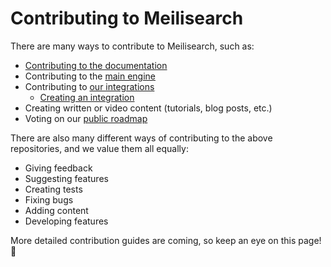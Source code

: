 # Contributing to Meilisearch

There are many ways to contribute to Meilisearch, such as:

- [Contributing to the documentation](/learn/contributing/contributing_to_docs.md)
- Contributing to the [main engine](https://github.com/meilisearch/meilisearch/blob/master/CONTRIBUTING.md)
- Contributing to [our integrations](https://github.com/meilisearch/integration-guides)
  - [Creating an integration](https://github.com/meilisearch/integration-guides/blob/main/resources/build-integration.md)
- Creating written or video content (tutorials, blog posts, etc.)
- Voting on our [public roadmap](https://roadmap.meilisearch.com/tabs/5-ideas)

There are also many different ways of contributing to the above repositories, and we value them all equally:

- Giving feedback
- Suggesting features
- Creating tests
- Fixing bugs
- Adding content
- Developing features

More detailed contribution guides are coming, so keep an eye on this page! 👀
